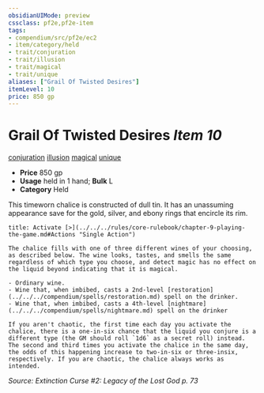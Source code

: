 ```yaml
---
obsidianUIMode: preview
cssclass: pf2e,pf2e-item
tags:
- compendium/src/pf2e/ec2
- item/category/held
- trait/conjuration
- trait/illusion
- trait/magical
- trait/unique
aliases: ["Grail Of Twisted Desires"]
itemLevel: 10
price: 850 gp
---
```

# Grail Of Twisted Desires *Item 10*  
[conjuration](../../../rules/traits/conjuration.md)  [illusion](../../../rules/traits/illusion.md)  [magical](../../../rules/traits/magical.md)  [unique](../../../rules/traits/unique.md)  

- **Price** 850 gp
- **Usage** held in 1 hand; **Bulk** L
- **Category** Held

This timeworn chalice is constructed of dull tin. It has an unassuming appearance save for the gold, silver, and ebony rings that encircle its rim.

```ad-embed-ability
title: Activate [>](../../../rules/core-rulebook/chapter-9-playing-the-game.md#Actions "Single Action")

The chalice fills with one of three different wines of your choosing, as described below. The wine looks, tastes, and smells the same regardless of which type you choose, and detect magic has no effect on the liquid beyond indicating that it is magical.

- Ordinary wine.
- Wine that, when imbibed, casts a 2nd-level [restoration](../../../compendium/spells/restoration.md) spell on the drinker.
- Wine that, when imbibed, casts a 4th-level [nightmare](../../../compendium/spells/nightmare.md) spell on the drinker

If you aren't chaotic, the first time each day you activate the chalice, there is a one-in-six chance that the liquid you conjure is a different type (the GM should roll `1d6` as a secret roll) instead. The second and third times you activate the chalice in the same day, the odds of this happening increase to two-in-six or three-insix, respectively. If you are chaotic, the chalice always works as intended.
```

*Source: Extinction Curse #2: Legacy of the Lost God p. 73*
